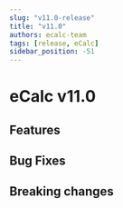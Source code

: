 ```yaml
---
slug: "v11.0-release"
title: "v11.0"
authors: ecalc-team
tags: [release, eCalc]
sidebar_position: -51
---
```


# eCalc v11.0

## Features

## Bug Fixes

## Breaking changes